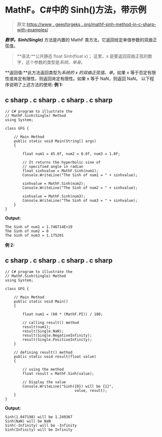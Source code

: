 # MathF。C#中的 Sinh()方法，带示例

> 原文:[https://www . geesforgeks . org/mathf-sinh-method-in-c-sharp-with-examples/](https://www.geeksforgeeks.org/mathf-sinh-method-in-c-sharp-with-examples/)

***数学。Sinh(Single)*** 方法是内置的 MathF 类方法，它返回给定单值参数的双曲正弦值。

> **语法:**公共静态 float Sinh(float x)；
> 这里，x 是要返回双曲正弦的数字，这个参数的类型是*系统。单身*。

**返回值:**此方法返回类型为*系统的 x 的双曲正弦值。单*。如果 x 等于否定有限性或肯定有限性，则返回肯定有限性。如果 x 等于 NaN，则返回 NaN。
以下程序说明了上述方法的使用:
**例 1:**

## c sharp . c sharp . c sharp . c sharp

```
// C# program to illustrate the
// MathF.Sinh(Single) Method
using System;

class GFG {

    // Main Method
    public static void Main(String[] args)
    {

        float num1 = 45.0f, num2 = 0.0f, num3 = 1.0f;

        // It returns the hyperbolic sine of
        // specified angle in radian
        float sinhvalue = MathF.Sinh(num1);
        Console.WriteLine("The Sinh of num1 = " + sinhvalue);

        sinhvalue = MathF.Sinh(num2);
        Console.WriteLine("The Sinh of num2 = " + sinhvalue);

        sinhvalue = MathF.Sinh(num3);
        Console.WriteLine("The Sinh of num3 = " + sinhvalue);
    }
}
```

**Output:** 

```
The Sinh of num1 = 1.746714E+19
The Sinh of num2 = 0
The Sinh of num3 = 1.175201
```

**例 2:**

## c sharp . c sharp . c sharp . c sharp

```
// C# program to illustrate the
// MathF.Sinh(Single) Method
using System;

class GFG {

    // Main Method
    public static void Main()
    {

        float num1 = (60 * (MathF.PI)) / 180;

        // calling result() method
        result(num1);
        result(Single.NaN);
        result(Single.NegativeInfinity);
        result(Single.PositiveInfinity);
    }

    // defining result() method
    public static void result(float value)
    {

        // using the method
        float result = MathF.Sinh(value);

        // Display the value
        Console.WriteLine("Sinh({0}) will be {1}",
                                value, result);
    }
}
```

**Output:** 

```
Sinh(1.047198) will be 1.249367
Sinh(NaN) will be NaN
Sinh(-Infinity) will be -Infinity
Sinh(Infinity) will be Infinity
```